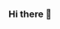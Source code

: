 ### Hi there 👋

<!--
**Shivanshgoyal17/Shivanshgoyal17** is a ✨ _special_ ✨ repository because its `README.md` (this file) appears on your GitHub profile.

Here are some ideas to get you started:

- 🔭 I’m currently working on C, C++
- 🌱 I’m currently learning Python
- 📫 How to reach me: https://www.linkedin.com/in/shivansh-goyal-995022191
